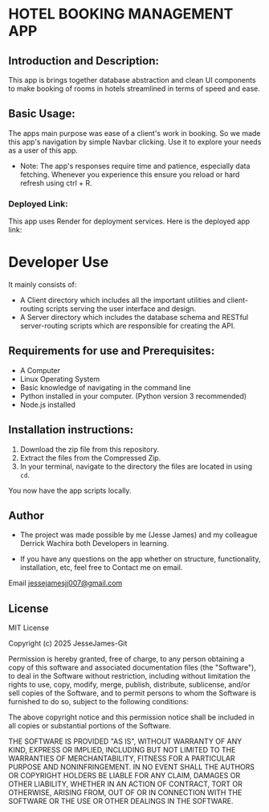# HOTEL BOOKING MANAGEMENT APP

## Introduction and Description:
This app is brings together database abstraction and clean UI components to make booking of rooms in hotels streamlined in terms of speed and ease.

## Basic Usage:
The apps main purpose was ease of a client's work in booking. So we made this app's navigation by simple Navbar clicking. Use it to explore your needs as a user of this app.

* Note: The app's responses require time and patience, especially data fetching. Whenever you experience this ensure you reload or hard refresh using ctrl + R.

### Deployed Link:
This app uses Render for deployment services. Here is the deployed app link:


# Developer Use
It mainly consists of: 
- A Client directory which includes all the important utilities and client-routing scripts serving the user interface and design.
- A Server directory which includes the database schema and RESTful server-routing scripts which are responsible for creating the API.

## Requirements for use and Prerequisites:
- A Computer
- Linux Operating System
- Basic knowledge of navigating in the command line
- Python installed in your computer. (Python version 3 recommended)
- Node.js installed



## Installation instructions:
1. Download the zip file from this repository.
2. Extract the files from the Compressed Zip.
3. In your terminal, navigate to the directory the files are located in using `cd`.

You now have the app scripts locally.

## Author
- The project was made possible by me (Jesse James) and my colleague Derrick Wachira both Developers in learning.

- If you have any questions on the app whether on structure, functionality, installation, etc, feel free to Contact me on email.

Email  jessejamesjj007@gmail.com

## License
MIT License

Copyright (c) 2025 JesseJames-Git

Permission is hereby granted, free of charge, to any person obtaining a copy
of this software and associated documentation files (the "Software"), to deal
in the Software without restriction, including without limitation the rights
to use, copy, modify, merge, publish, distribute, sublicense, and/or sell
copies of the Software, and to permit persons to whom the Software is
furnished to do so, subject to the following conditions:

The above copyright notice and this permission notice shall be included in all
copies or substantial portions of the Software.

THE SOFTWARE IS PROVIDED "AS IS", WITHOUT WARRANTY OF ANY KIND, EXPRESS OR
IMPLIED, INCLUDING BUT NOT LIMITED TO THE WARRANTIES OF MERCHANTABILITY,
FITNESS FOR A PARTICULAR PURPOSE AND NONINFRINGEMENT. IN NO EVENT SHALL THE
AUTHORS OR COPYRIGHT HOLDERS BE LIABLE FOR ANY CLAIM, DAMAGES OR OTHER
LIABILITY, WHETHER IN AN ACTION OF CONTRACT, TORT OR OTHERWISE, ARISING FROM,
OUT OF OR IN CONNECTION WITH THE SOFTWARE OR THE USE OR OTHER DEALINGS IN THE
SOFTWARE.


